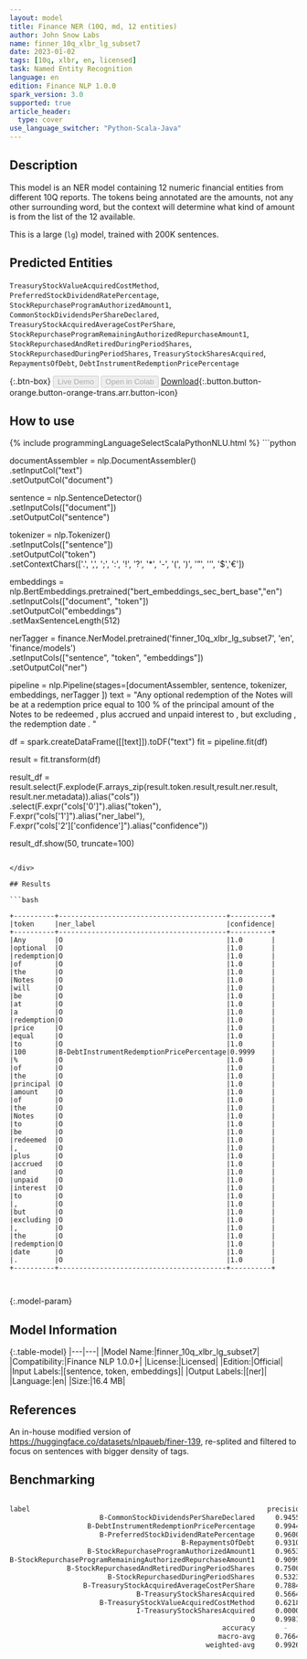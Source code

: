 ```yaml
---
layout: model
title: Finance NER (10Q, md, 12 entities)
author: John Snow Labs
name: finner_10q_xlbr_lg_subset7
date: 2023-01-02
tags: [10q, xlbr, en, licensed]
task: Named Entity Recognition
language: en
edition: Finance NLP 1.0.0
spark_version: 3.0
supported: true
article_header:
  type: cover
use_language_switcher: "Python-Scala-Java"
---
```


## Description

This model is an NER model containing 12 numeric financial entities from different 10Q reports. The tokens being annotated are the amounts, not any other surrounding word, but the context will determine what kind of amount is from the list of the 12 available.

This is a large (`lg`) model, trained with 200K sentences.

## Predicted Entities

`TreasuryStockValueAcquiredCostMethod`, `PreferredStockDividendRatePercentage`, `StockRepurchaseProgramAuthorizedAmount1`, `CommonStockDividendsPerShareDeclared`, `TreasuryStockAcquiredAverageCostPerShare`, `StockRepurchaseProgramRemainingAuthorizedRepurchaseAmount1`, `StockRepurchasedAndRetiredDuringPeriodShares`, `StockRepurchasedDuringPeriodShares`, `TreasuryStockSharesAcquired`, `RepaymentsOfDebt`, `DebtInstrumentRedemptionPricePercentage`

{:.btn-box}
<button class="button button-orange" disabled>Live Demo</button>
<button class="button button-orange" disabled>Open in Colab</button>
[Download](https://s3.amazonaws.com/auxdata.johnsnowlabs.com/finance/models/finner_10q_xlbr_lg_subset7_en_1.0.0_3.0_1672638749920.zip){:.button.button-orange.button-orange-trans.arr.button-icon}

## How to use



<div class="tabs-box" markdown="1">
{% include programmingLanguageSelectScalaPythonNLU.html %}
```python
 
documentAssembler = nlp.DocumentAssembler() \
   .setInputCol("text") \
   .setOutputCol("document")

sentence = nlp.SentenceDetector() \
   .setInputCols(["document"]) \
   .setOutputCol("sentence") 

tokenizer = nlp.Tokenizer()\
    .setInputCols(["sentence"])\
    .setOutputCol("token")\
    .setContextChars(['.', ',', ';', ':', '!', '?', '*', '-', '(', ')', '”', '’', '$','€'])

embeddings = nlp.BertEmbeddings.pretrained("bert_embeddings_sec_bert_base","en") \
  .setInputCols(["document", "token"]) \
  .setOutputCol("embeddings")\
  .setMaxSentenceLength(512)

nerTagger = finance.NerModel.pretrained('finner_10q_xlbr_lg_subset7', 'en', 'finance/models')\
   .setInputCols(["sentence", "token", "embeddings"])\
   .setOutputCol("ner")
              
pipeline = nlp.Pipeline(stages=[documentAssembler,
                            sentence,
                            tokenizer,
                            embeddings,
                            nerTagger
                                ])
text = "Any optional redemption of the Notes will be at a redemption price equal to 100 % of the principal amount of the Notes to be redeemed , plus accrued and unpaid interest to , but excluding , the redemption date . "

df = spark.createDataFrame([[text]]).toDF("text")
fit = pipeline.fit(df)

result = fit.transform(df)

result_df = result.select(F.explode(F.arrays_zip(result.token.result,result.ner.result, result.ner.metadata)).alias("cols"))\
.select(F.expr("cols['0']").alias("token"),\
      F.expr("cols['1']").alias("ner_label"),\
      F.expr("cols['2']['confidence']").alias("confidence"))

result_df.show(50, truncate=100)
```

</div>

## Results

```bash

+----------+-----------------------------------------+----------+
|token     |ner_label                                |confidence|
+----------+-----------------------------------------+----------+
|Any       |O                                        |1.0       |
|optional  |O                                        |1.0       |
|redemption|O                                        |1.0       |
|of        |O                                        |1.0       |
|the       |O                                        |1.0       |
|Notes     |O                                        |1.0       |
|will      |O                                        |1.0       |
|be        |O                                        |1.0       |
|at        |O                                        |1.0       |
|a         |O                                        |1.0       |
|redemption|O                                        |1.0       |
|price     |O                                        |1.0       |
|equal     |O                                        |1.0       |
|to        |O                                        |1.0       |
|100       |B-DebtInstrumentRedemptionPricePercentage|0.9999    |
|%         |O                                        |1.0       |
|of        |O                                        |1.0       |
|the       |O                                        |1.0       |
|principal |O                                        |1.0       |
|amount    |O                                        |1.0       |
|of        |O                                        |1.0       |
|the       |O                                        |1.0       |
|Notes     |O                                        |1.0       |
|to        |O                                        |1.0       |
|be        |O                                        |1.0       |
|redeemed  |O                                        |1.0       |
|,         |O                                        |1.0       |
|plus      |O                                        |1.0       |
|accrued   |O                                        |1.0       |
|and       |O                                        |1.0       |
|unpaid    |O                                        |1.0       |
|interest  |O                                        |1.0       |
|to        |O                                        |1.0       |
|,         |O                                        |1.0       |
|but       |O                                        |1.0       |
|excluding |O                                        |1.0       |
|,         |O                                        |1.0       |
|the       |O                                        |1.0       |
|redemption|O                                        |1.0       |
|date      |O                                        |1.0       |
|.         |O                                        |1.0       |
+----------+-----------------------------------------+----------+



```

{:.model-param}
## Model Information

{:.table-model}
|---|---|
|Model Name:|finner_10q_xlbr_lg_subset7|
|Compatibility:|Finance NLP 1.0.0+|
|License:|Licensed|
|Edition:|Official|
|Input Labels:|[sentence, token, embeddings]|
|Output Labels:|[ner]|
|Language:|en|
|Size:|16.4 MB|

## References

An in-house modified version of https://huggingface.co/datasets/nlpaueb/finer-139, re-splited and filtered to focus on sentences with bigger density of tags.

## Benchmarking

```bash

label                                                          precision    recall  f1-score   support
                      B-CommonStockDividendsPerShareDeclared     0.9455    0.9975    0.9708       400
                   B-DebtInstrumentRedemptionPricePercentage     0.9944    0.9806    0.9874       360
                      B-PreferredStockDividendRatePercentage     0.9600    1.0000    0.9796       144
                                          B-RepaymentsOfDebt     0.9310    0.9586    0.9446       169
                   B-StockRepurchaseProgramAuthorizedAmount1     0.9653    0.9430    0.9540       561
B-StockRepurchaseProgramRemainingAuthorizedRepurchaseAmount1     0.9099    0.9670    0.9376       303
              B-StockRepurchasedAndRetiredDuringPeriodShares     0.7500    0.4717    0.5792       159
                        B-StockRepurchasedDuringPeriodShares     0.5323    0.1579    0.2435       209
                  B-TreasuryStockAcquiredAverageCostPerShare     0.7884    0.9744    0.8716       195
                               B-TreasuryStockSharesAcquired     0.5664    0.9107    0.6984       403
                      B-TreasuryStockValueAcquiredCostMethod     0.6218    0.3304    0.4315       224
                               I-TreasuryStockSharesAcquired     0.0000    0.0000    0.0000         1
                                                           O     0.9981    0.9979    0.9980     92921
                                                    accuracy       -          -      0.9927     96049
                                                   macro-avg     0.7664    0.7453    0.7382     96049
                                                weighted-avg     0.9926    0.9927    0.9921     96049

```